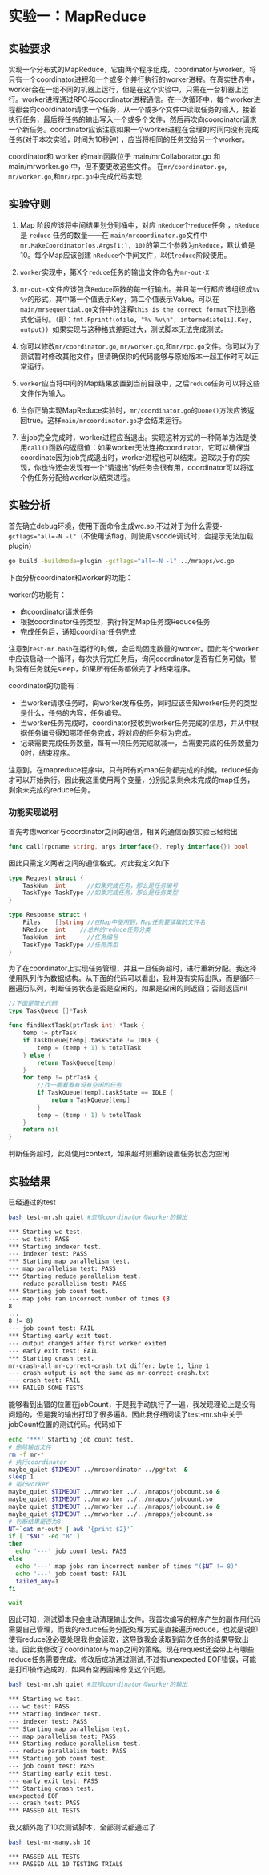 # 实验一：MapReduce

## 实验要求

实现一个分布式的MapReduce，它由两个程序组成，coordinator与worker。将只有一个coordinator进程和一个或多个并行执行的worker进程。在真实世界中，worker会在一组不同的机器上运行，但是在这个实验中，只需在一台机器上运行。worker进程通过RPC与coordinator进程通信。在一次循环中，每个worker进程都会向coordinator请求一个任务，从一个或多个文件中读取任务的输入，接着执行任务，最后将任务的输出写入一个或多个文件，然后再次向coordinator请求一个新任务。coordinator应该注意如果一个worker进程在合理的时间内没有完成任务(对于本次实验，时间为10秒钟) ，应当将相同的任务交给另一个worker。

coordinator和 worker 的main函数位于 main/mrCollaborator.go 和 main/mrworker.go 中，但不要更改这些文件。
在`mr/coordinator.go`, `mr/worker.go`,和`mr/rpc.go`中完成代码实现.

## 实验守则
1. Map 阶段应该将中间结果划分到桶中，对应 `nReduce`个`reduce`任务 ，`nReduce` 是 `reduce` 任务的数量——在 `main/mrcoordinator.go`文件中`mr.MakeCoordinator(os.Args[1:], 10)`的第二个参数为`nReduce`，默认值是10。每个Map应该创建 `nReduce`个中间文件，以供`reduce`阶段使用。

2. `worker`实现中，第X个`reduce`任务的输出文件命名为`mr-out-X`

3. `mr-out-X`文件应该包含`Reduce`函数的每一行输出。并且每一行都应该组织成`%v %v`的形式，其中第一个值表示Key，第二个值表示Value。可以在`main/mrsequential.go`文件中的注释`this is the correct format`下找到格式化语句。（即：`fmt.Fprintf(ofile, "%v %v\n", intermediate[i].Key, output)`）如果实现与这种格式差距过大，测试脚本无法完成测试。

4. 你可以修改`mr/coordinator.go`, `mr/worker.go`,和`mr/rpc.go`文件。你可以为了测试暂时修改其他文件，但请确保你的代码能够与原始版本一起工作时可以正常运行。
   
5. `worker`应当将中间的Map结果放置到当前目录中，之后`reduce`任务可以将这些文件作为输入。
   
6. 当你正确实现MapReduce实验时，`mr/coordinator.go`的`Done()`方法应该返回true。这样`main/mrcoordinator.go`才会结束运行。
   
7. 当job完全完成时，worker进程应当退出。实现这种方式的一种简单方法是使用`call()`函数的返回值：如果worker无法连接coordinator，它可以确保当coordinate因为job完成退出时，worker进程也可以结束。这取决于你的实现，你也许还会发现有一个“请退出”伪任务会很有用，coordinator可以将这个伪任务分配给worker以结束进程。

## 实验分析
首先确立debug环境，使用下面命令生成wc.so,不过对于为什么需要`-gcflags="all=-N -l"`（不使用该flag，则使用vscode调试时，会提示无法加载plugin）
```bash
go build -buildmode=plugin -gcflags="all=-N -l" ../mrapps/wc.go
```

下面分析coordinator和worker的功能：

worker的功能有：
- 向coordinator请求任务
- 根据coordinator任务类型，执行特定Map任务或Reduce任务
- 完成任务后，通知coordinar任务完成

注意到`test-mr.bash`在运行的时候，会启动固定数量的worker。因此每个worker中应该启动一个循环，每次执行完任务后，询问coordinator是否有任务可做，暂时没有任务就先sleep，如果所有任务都做完了才结束程序。

coordinator的功能有：
- 当worker请求任务时，向worker发布任务，同时应该告知worker任务的类型是什么，任务的内容，任务编号。
- 当worker任务完成时，coordinator接收到worker任务完成的信息，并从中根据任务编号得知哪项任务完成，将对应的任务标为完成。
- 记录需要完成任务数量，每有一项任务完成就减一，当需要完成的任务数量为0时，结束程序。

注意到，在mapreduce程序中，只有所有的map任务都完成的时候，reduce任务才可以开始执行。因此我这里使用两个变量，分别记录剩余未完成的map任务，剩余未完成的reduce任务。

### 功能实现说明
首先考虑worker与coordinator之间的通信，相关的通信函数实验已经给出
```go
func call(rpcname string, args interface{}, reply interface{}) bool
```
因此只需定义两者之间的通信格式，对此我定义如下
```go
type Request struct {
	TaskNum  int      //如果完成任务，那么是任务编号
	TaskType TaskType //如果完成任务，那么是任务类型
}

type Response struct {
	Files    []string //在Map中使用到，Map任务要读取的文件名
	NReduce  int    //总共的reduce任务分类
	TaskNum  int      //任务编号
	TaskType TaskType //任务类型
}
```

为了在coordinator上实现任务管理，并且一旦任务超时，进行重新分配。我选择使用队列作为数据结构。从下面的代码可以看出，我并没有实际出队，而是循环一圈遍历队列，判断任务状态是否是空闲的，如果是空闲的则返回；否则返回nil
```go
//下面是简化代码
type TaskQueue []*Task

func findNextTask(ptrTask int) *Task {
	temp := ptrTask
	if TaskQueue[temp].taskState != IDLE {
		temp = (temp + 1) % totalTask
	} else {
		return TaskQueue[temp]
	}
	for temp != ptrTask {
		//找一圈看看有没有空闲的任务
		if TaskQueue[temp].taskState == IDLE {
			return TaskQueue[temp]
		}
		temp = (temp + 1) % totalTask
	}
	return nil
}
```
判断任务超时，此处使用context，如果超时则重新设置任务状态为空闲
## 实验结果
已经通过的test
```bash
bash test-mr.sh quiet #忽视coordinator与worker的输出

*** Starting wc test.
--- wc test: PASS
*** Starting indexer test.
--- indexer test: PASS
*** Starting map parallelism test.
--- map parallelism test: PASS
*** Starting reduce parallelism test.
--- reduce parallelism test: PASS
*** Starting job count test.
--- map jobs ran incorrect number of times (8
8
...
8 != 8)
--- job count test: FAIL
*** Starting early exit test.
--- output changed after first worker exited
--- early exit test: FAIL
*** Starting crash test.
mr-crash-all mr-correct-crash.txt differ: byte 1, line 1
--- crash output is not the same as mr-correct-crash.txt
--- crash test: FAIL
*** FAILED SOME TESTS
```
能够看到出错的位置在jobCount，于是我手动执行了一遍，我发现理论上是没有问题的，但是我的输出打印了很多遍8。因此我仔细阅读了test-mr.sh中关于jobCount位置的测试代码。代码如下
```bash
echo '***' Starting job count test.
# 删除输出文件
rm -f mr-*
# 执行coordinator
maybe_quiet $TIMEOUT ../mrcoordinator ../pg*txt  &
sleep 1
# 运行worker
maybe_quiet $TIMEOUT ../mrworker ../../mrapps/jobcount.so &
maybe_quiet $TIMEOUT ../mrworker ../../mrapps/jobcount.so
maybe_quiet $TIMEOUT ../mrworker ../../mrapps/jobcount.so &
maybe_quiet $TIMEOUT ../mrworker ../../mrapps/jobcount.so
# 判断结果是否为8
NT=`cat mr-out* | awk '{print $2}'`
if [ "$NT" -eq "8" ]
then
  echo '---' job count test: PASS
else
  echo '---' map jobs ran incorrect number of times "($NT != 8)"
  echo '---' job count test: FAIL
  failed_any=1
fi

wait
```
因此可知，测试脚本只会主动清理输出文件。我首次编写的程序产生的副作用代码需要自己管理，而我的reduce任务分配处理方式是直接遍历reduce，也就是说即使有reduce没必要处理我也会读取，这导致我会读取到前次任务的结果导致出错。因此我修改了coordinator与map之间的策略。现在request还会带上有哪些reduce任务需要完成。修改后成功通过测试,不过有unexpected EOF错误，可能是打印操作造成的，如果有空再回来修复这个问题。
```bash
bash test-mr.sh quiet #忽视coordinator与worker的输出

*** Starting wc test.
--- wc test: PASS
*** Starting indexer test.
--- indexer test: PASS
*** Starting map parallelism test.
--- map parallelism test: PASS
*** Starting reduce parallelism test.
--- reduce parallelism test: PASS
*** Starting job count test.
--- job count test: PASS
*** Starting early exit test.
--- early exit test: PASS
*** Starting crash test.
unexpected EOF
--- crash test: PASS
*** PASSED ALL TESTS
```
我又额外跑了10次测试脚本，全部测试都通过了
```bash
bash test-mr-many.sh 10

*** PASSED ALL TESTS
*** PASSED ALL 10 TESTING TRIALS
```